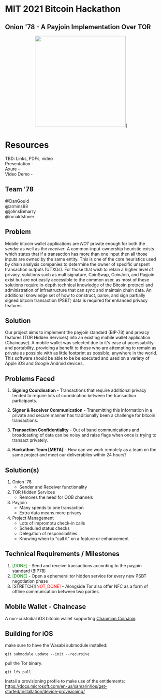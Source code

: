 # MIT 2021 Bitcoin Hackathon
## Onion '78 - A Payjoin Implementation Over TOR

<p align="center">
  <img src="https://github.com/armins88/chainchase/images/poster.jpg?raw=true" width="300">} 
</p>

# Resources
TBD: Links, PDFs, video   
Presentation -   
Axure  -   
Video Demo -   

## Team '78
@DanGould  
@armins88  
@johnsBeharry  
@ronaldstoner   

## Problem
Mobile bitcoin wallet applications are *NOT* private enough for both the *sender* as well as the *receiver*. A common-input-ownership heuristic exists which states that if a transaction has more than one input then all those inputs are owned by the same entity. This is one of the core heuristics used by chain analysis companies to determine the owner of specific unspent transaction outputs (UTXOs). For those that wish to retain a higher level of privacy, solutions such as multisignature, CoinSwap, CoinJoin, and Payjoin exist but are not easily accessible to the common user, as most of these solutions require in-depth technical knowledge of the Bitcoin protocol and administration of infrastructure that can sync and maintain chain data. An additional knowledge set of how to construct, parse, and sign partially signed bitcoin transaction (PSBT) data is required for enhanced privacy features. 

## Solution 
Our project aims to implement the payjoin standard (BIP-78) and privacy features (TOR Hidden Services) into an existing mobile wallet application (Chaincase). A mobile wallet was selected due to it's ease of accessability and portability, providing a benefit to those who are attempting to remain as private as possible with as little footprint as possible, anywhere in the world. This software should be able to be be executed and used on a variety of Apple iOS and Google Android devices.  

## Problems Faced
1. **Signing Coordination** - Transactions that require additional privacy tended to require lots of cooridnation between the transaction participants. 

2. **Signer & Receiver Communication** - Transmitting this information in a private and secure manner has traditionally been a challenge for bitcoin transactions.  

3. **Transaction Confidentiality** - Out of band communications and broadcasting of data can be noisy and raise flags when once is trying to transact privately. 

4. **Hackathon Team [META]** - How can we work remotely as a team on the same project and meet our deliverabiles within 24 hours?

## Solution(s)
1. Onion '78
    - Sender and Receiver functionality 
2. TOR Hidden Services
    - Removes the need for OOB channels
3. Payjoin
    - Many spends to one transaction
    - Extra data means more privacy
4. Project Management 
    - Lots of impromptu check-in calls
    - Scheduled status checks
    - Delegation of responsibilities
    - Knowing when to "call it" on a feature or enhancement 

## Technical Requirements / Milestones
1. <span style="color:green">[DONE]</span> - Send and receive transactions according to the payjoin standard (BIP78)
2. <span style="color:green">[DONE]</span> - Open a ephemeral tor hidden service for every new PSBT negotiation phase
3. [STRETCH]<span style="color:red">[NOT_DONE]</span> - Alongside Tor also offer NFC as a form of offline communication between two parties

## Mobile Wallet - Chaincase
A non-custodial iOS bitcoin wallet supporting [Chaumian CoinJoin](https://github.com/nopara73/ZeroLink/#ii-chaumian-coinjoin).

## Building for iOS

make sure to have the Wasabi submodule installed:
```console
git submodule update --init --recursive
```

pull the Tor binary:
```console
git lfs pull
```
Install a provisioning profile to make use of the entitlements:
https://docs.microsoft.com/en-us/xamarin/ios/get-started/installation/device-provisioning/
